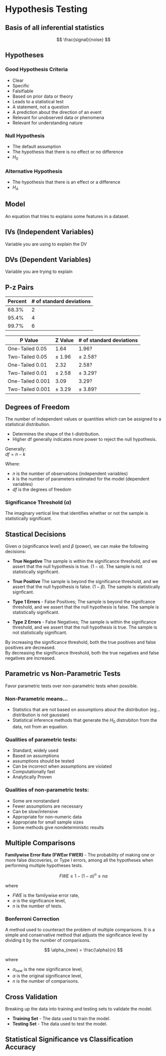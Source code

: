 # Hypothesis Testing
## Basis of all inferential statistics

$$
\frac{signal}{noise}
$$

## Hypotheses
### Good Hypothesis Criteria
* Clear
* Specific
* Falsifiable
* Based on prior data or theory
* Leads to a statistical test
* A statement, not a question
* A prediction about the direction of an event
* Relevant for unobserved data or phenomena
* Relevant for understanding nature

### Null Hypothesis
* The default assumption
* The hypothesis that there is no effect or no difference
* $H_0$

### Alternative Hypothesis
* The hypothesis that there is an effect or a difference
* $H_A$

## Model
An equation that tries to explains some features in a dataset.

## IVs (Independent Variables)
Variable you are using to explain the DV

## DVs (Dependent Variables)
Variable you are trying to explain

## P-z Pairs

| Percent |  # of standard deviations
|---------|--------------------------
| 68.3%   |  2
| 95.4%   |  4
| 99.7%   |  6


| P Value            | Z Value | # of standard deviations
|--------------------|---------|-------------------------
| One-Tailed 0.05    | 1.64    | 1.96?
| Two-Tailed 0.05    | $\pm$ 1.96    | $\pm$ 2.58?
| One-Tailed 0.01    | 2.32    | 2.58?
| Two-Tailed 0.01    | $\pm$ 2.58    | $\pm$ 3.29?
| One-Tailed 0.001   | 3.09    | 3.29?
| Two-Tailed 0.001   | $\pm$ 3.29    | $\pm$ 3.89?

## Degrees of Freedom
The number of independent values or quantities which can be assigned to a statistical distribution.

* Determines the shape of the t-distribution.
* Higher df generally indicates more power to reject the null hypothesis.

Generally:  \
$df=n-k$

Where:
* $n$ is the number of observations (independent variables)
* $k$ is the number of parameters estimated for the model (dependent variables)
* $df$ is the degrees of freedom

### Significance Threshold ($\alpha$)
The imaginary vertical line that identifies whether or not the sample is statistically significant.


## Stastical Decisions
Given $\alpha$ (significance level) and $\beta$ (power), we can make the following decisions:

* **True Negative** The sample is within the significance threshold, and we assert that the null hypothesis is true. $(1-\alpha)$.  The sample is not statistically significant.

* **True Positive** The sample is beyond the significance threshold, and we assert that the null hypothesis is false. $(1-\beta)$.  The sample is statistically signficant.

* **Type 1 Errors** - False Positives; The sample is beyond the signifcance threshold, and we assert that the null hypothesis is false. The sample is statistically significant.

* **Type 2 Errors** - False Negatives;  The sample is within the significance threshold, and we assert that the null hypothesis is true. The sample is not statistically significant.

By increasing the significance threshold, both the true positives and false positives are decreased. \
By decreasing the significance threshold, both the true negatives and false negatives are increased.

## Parametric vs Non-Parametric Tests
Favor parametric tests over non-parametric tests when possible.

### Non-Parametric means...
* Statistics that are not based on assumptions about the distribution (eg... distribution is not gaussian)
* Statistical inference methods that generate the $H_0$ distrubiton from the data, not from an equation.

### Qualities of parametric tests:
* Standard, widely used
* Based on assumptions
* assumptions should be tested
* Can be incorrect when assumptions are violated
* Computationally fast
* Analytically Proven

### Qualities of non-parametric tests:
* Some are nonstandard
* Fewer assumptions are necessary
* Can be slow/intensive
* Appropriate for non-numeric data
* Appropriate for small sample sizes
* Some methods give nondeterministic results

## Multiple Comparisons
**Familywise Error Rate (FWEor FWER)** - The probability of making one or more false discoveries, or Type I errors, among all the hypotheses when performing multiple hypotheses tests.

$$
FWE \leq 1 - (1 - \alpha)^n \leq n \alpha
$$

where
* $FWE$ is the familywise error rate,
* $\alpha$ is the significance level,
* $n$ is the number of tests.


### Bonferroni Correction
A method used to counteract the problem of multiple comparisons.  It is a simple and conservative method that adjusts the significance level by dividing it by the number of comparisons.

$$
\alpha_{new} = \frac{\alpha}{n}
$$

where   
* $\alpha_{new}$ is the new significance level,
* $\alpha$ is the original significance level,
* $n$ is the number of comparisons.



## Cross Validation
Breaking up the data into training and testing sets to validate the model.
* **Training Set** - The data used to train the model.
* **Testing Set** - The data used to test the model.


## Statistical Significance vs Classification Accuracy 


